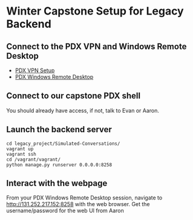# Winter Capstone Setup for Legacy Backend

## Connect to the PDX VPN and Windows Remote Desktop
- [PDX VPN Setup](https://cat.pdx.edu/linux/connecting-to-the-cecs-pptp-vpn.html)
- [PDX Windows Remote Desktop](https://cat.pdx.edu/windows/remote-desktop-access.html)

## Connect to our capstone PDX shell
You should already have access, if not, talk to Evan or Aaron.

## Launch the backend server
```
cd legacy_project/Simulated-Conversations/
vagrant up
vagrant ssh
cd /vagrant/vagrant/
python manage.py runserver 0.0.0.0:8258
```

## Interact with the webpage
From your PDX Windows Remote Desktop session, navigate to http://131.252.217.152:8258 with the web browser.
Get the username/password for the web UI from Aaron
